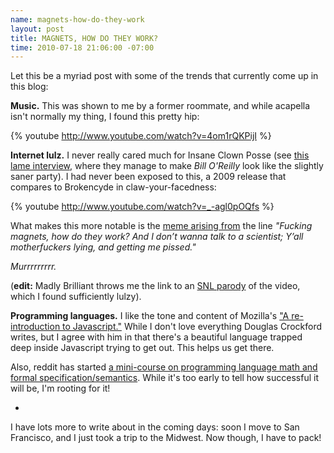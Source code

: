 ```yaml
--- 
name: magnets-how-do-they-work
layout: post
title: MAGNETS, HOW DO THEY WORK?
time: 2010-07-18 21:06:00 -07:00
---
```

Let this be a myriad post with some of the trends that currently come up in this blog:

**Music.**  This was shown to me  by a former roommate, and while acapella isn't
normally my thing, I found this pretty hip:

{% youtube http://www.youtube.com/watch?v=4om1rQKPijI %}

**Internet lulz.** I never really cared much for Insane Clown Posse (see [this
lame interview][1], where they manage to make _Bill O'Reilly_ look like the
slightly saner party). I had never been exposed to this, a 2009 release that
compares to Brokencyde in claw-your-facedness:

{% youtube http://www.youtube.com/watch?v=_-agl0pOQfs %}

What makes this more notable is the [meme arising from][2] the line _"Fucking
magnets, how do they work? And I don’t wanna talk to a scientist; Y’all
motherfuckers lying, and getting me pissed."_

_Murrrrrrrrr._

(**edit:** Madly Brilliant throws me the link to an [SNL parody][3] of the video, 
which I found sufficiently lulzy).

**Programming languages.** I like the tone and content of Mozilla's ["A re-
introduction to Javascript."][4] While I don't love everything Douglas
Crockford writes, but I agree with him in that there's a beautiful language
trapped deep inside Javascript trying to get out. This helps us get there.

Also, reddit has started [a mini-course on programming language math and
formal specification/semantics][5]. While it's too early to tell how
successful it will be, I'm rooting for it!

-

I have lots more to write about in the coming days: soon I move to San
Francisco, and I just took a trip to the Midwest. Now though, I have to pack!


   [1]: http://www.youtube.com/watch?v=9KxTUZ33gdM
   [2]: http://knowyourmeme.com/memes/f-cking-magnets-how-do-they-work
   [3]: http://www.hulu.com/watch/143249/saturday-night-live-outrageous-clown-squad-kickspit-dirt-festival
   [4]: https://developer.mozilla.org/en/a_re-introduction_to_javascript
   [5]: http://www.reddit.com/r/UniversityofReddit/comments/clu38/class_languages_and_lambdas_the_mathemagic_of/
